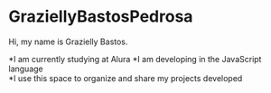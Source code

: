 # GraziellyBastosPedrosa
Hi, my name is Grazielly Bastos.

*I am currently studying at Alura
*I am developing in the JavaScript language  
*I use this space to organize and share my projects developed
